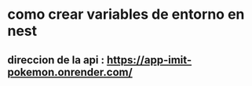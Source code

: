 # como crear variables de entorno en nest

## direccion de la api : https://app-imit-pokemon.onrender.com/
